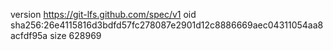 version https://git-lfs.github.com/spec/v1
oid sha256:26e4115816d3bdfd57fc278087e2901d12c8886669aec04311054aa8acfdf95a
size 628969
